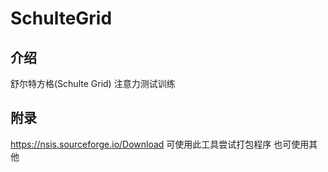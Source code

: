 # SchulteGrid

## 介绍
舒尔特方格(Schulte Grid) 注意力测试训练

## 附录
https://nsis.sourceforge.io/Download 可使用此工具尝试打包程序
也可使用其他



